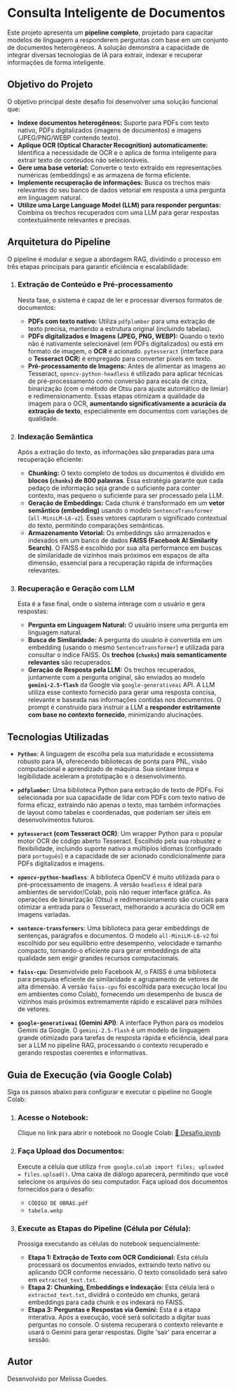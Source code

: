 # Consulta Inteligente de Documentos

Este projeto apresenta um **pipeline completo**, projetado para capacitar modelos de linguagem a responderem perguntas com base em um conjunto de documentos heterogêneos. A solução demonstra a capacidade de integrar diversas tecnologias de IA para extrair, indexar e recuperar informações de forma inteligente.

## Objetivo do Projeto

O objetivo principal deste desafio foi desenvolver uma solução funcional que:

* **Indexe documentos heterogêneos:** Suporte para PDFs com texto nativo, PDFs digitalizados (imagens de documentos) e imagens (JPEG/PNG/WEBP contendo texto).
* **Aplique OCR (Optical Character Recognition) automaticamente:** Identifica a necessidade de OCR e o aplica de forma inteligente para extrair texto de conteúdos não selecionáveis.
* **Gere uma base vetorial:** Converte o texto extraído em representações numéricas (embeddings) e as armazena de forma eficiente.
* **Implemente recuperação de informações:** Busca os trechos mais relevantes do seu banco de dados vetorial em resposta a uma pergunta em linguagem natural.
* **Utilize uma Large Language Model (LLM) para responder perguntas:** Combina os trechos recuperados com uma LLM para gerar respostas contextualmente relevantes e precisas.

## Arquitetura do Pipeline

O pipeline é modular e segue a abordagem RAG, dividindo o processo em três etapas principais para garantir eficiência e escalabilidade:

1.  ### **Extração de Conteúdo e Pré-processamento**
    Nesta fase, o sistema é capaz de ler e processar diversos formatos de documentos:
    * **PDFs com texto nativo:** Utiliza `pdfplumber` para uma extração de texto precisa, mantendo a estrutura original (incluindo tabelas).
    * **PDFs digitalizados e Imagens (JPEG, PNG, WEBP):** Quando o texto não é nativamente selecionável (em PDFs digitalizados) ou está em formato de imagem, o **OCR** é acionado. `pytesseract` (interface para o **Tesseract OCR**) é empregado para converter pixels em texto.
    * **Pré-processamento de Imagens:** Antes de alimentar as imagens ao Tesseract, `opencv-python-headless` é utilizado para aplicar técnicas de pré-processamento como conversão para escala de cinza, binarização (com o método de Otsu para ajuste automático de limiar) e redimensionamento. Essas etapas otimizam a qualidade da imagem para o OCR, **aumentando significativamente a acurácia da extração de texto**, especialmente em documentos com variações de qualidade.

2.  ### **Indexação Semântica**
    Após a extração do texto, as informações são preparadas para uma recuperação eficiente:
    * **Chunking:** O texto completo de todos os documentos é dividido em **blocos (`chunks`) de 800 palavras**. Essa estratégia garante que cada pedaço de informação seja grande o suficiente para conter contexto, mas pequeno o suficiente para ser processado pela LLM.
    * **Geração de Embeddings:** Cada chunk é transformado em um **vetor semântico (embedding)** usando o modelo `SentenceTransformer` (`all-MiniLM-L6-v2`). Esses vetores capturam o significado contextual do texto, permitindo comparações semânticas.
    * **Armazenamento Vetorial:** Os embeddings são armazenados e indexados em um banco de dados **FAISS (Facebook AI Similarity Search)**. O FAISS é escolhido por sua alta performance em buscas de similaridade de vizinhos mais próximos em espaços de alta dimensão, essencial para a recuperação rápida de informações relevantes.

3.  ### **Recuperação e Geração com LLM**
    Esta é a fase final, onde o sistema interage com o usuário e gera respostas:
    * **Pergunta em Linguagem Natural:** O usuário insere uma pergunta em linguagem natural.
    * **Busca de Similaridade:** A pergunta do usuário é convertida em um embedding (usando o mesmo `SentenceTransformer`) e utilizada para consultar o índice FAISS. Os **trechos (`chunks`) mais semanticamente relevantes** são recuperados.
    * **Geração de Resposta pela LLM:** Os trechos recuperados, juntamente com a pergunta original, são enviados ao modelo **`gemini-2.5-flash`** da Google via `google-generativeai` API. A LLM utiliza esse contexto fornecido para gerar uma resposta concisa, relevante e baseada nas informações contidas nos documentos. O prompt é construído para instruir a LLM a **responder estritamente com base no contexto fornecido**, minimizando alucinações.

## Tecnologias Utilizadas

* **`Python`**: A linguagem de escolha pela sua maturidade e ecossistema robusto para IA, oferecendo bibliotecas de ponta para PNL, visão computacional e aprendizado de máquina. Sua sintaxe limpa e legibilidade aceleram a prototipação e o desenvolvimento.

* **`pdfplumber`**: Uma biblioteca Python para extração de texto de PDFs. Foi selecionada por sua capacidade de lidar com PDFs com texto nativo de forma eficaz, extraindo não apenas o texto, mas também informações de layout como tabelas e coordenadas, que poderiam ser úteis em desenvolvimentos futuros.

* **`pytesseract` (com Tesseract OCR)**: Um wrapper Python para o popular motor OCR de código aberto Tesseract. Escolhido pela sua robustez e flexibilidade, incluindo suporte nativo a múltiplos idiomas (configurado para `português`) e a capacidade de ser acionado condicionalmente para PDFs digitalizados e imagens.

* **`opencv-python-headless`**: A biblioteca OpenCV é muito utilizada para o pré-processamento de imagens. A versão `headless` é ideal para ambientes de servidor/Colab, pois não requer interface gráfica. As operações de binarização (Otsu) e redimensionamento são cruciais para otimizar a entrada para o Tesseract, melhorando a acurácia do OCR em imagens variadas.

* **`sentence-transformers`**: Uma biblioteca para gerar embeddings de sentenças, parágrafos e documentos. O modelo `all-MiniLM-L6-v2` foi escolhido por seu equilíbrio entre desempenho, velocidade e tamanho compacto, tornando-o eficiente para gerar embeddings de alta qualidade sem exigir grandes recursos computacionais.

* **`faiss-cpu`**: Desenvolvido pelo Facebook AI, o FAISS é uma biblioteca para pesquisa eficiente de similaridade e agrupamento de vetores de alta dimensão. A versão `faiss-cpu` foi escolhida para execução local (ou em ambientes como Colab), fornecendo um desempenho de busca de vizinhos mais próximos extremamente rápido e escalável para milhões de vetores.

* **`google-generativeai` (Gemini API)**: A interface Python para os modelos Gemini da Google. O `gemini-2.5-flash` é um modelo de linguagem grande otimizado para tarefas de resposta rápida e eficiência, ideal para ser a LLM no pipeline RAG, processando o contexto recuperado e gerando respostas coerentes e informativas.


## Guia de Execução (via Google Colab)

Siga os passos abaixo para configurar e executar o pipeline no Google Colab:

1.  ### **Acesse o Notebook:**
    Clique no link para abrir o notebook no Google Colab:
    [📎 Desafio.ipynb](https://colab.research.google.com/drive/1BPBTaotNlB6AL570uBKyZ9p_xvhemw2A?usp=sharing)

2.  ### **Faça Upload dos Documentos:**
    Execute a célula que utiliza `from google.colab import files; uploaded = files.upload()`. Uma caixa de diálogo aparecerá, permitindo que você selecione os arquivos do seu computador. Faça upload dos documentos fornecidos para o desafio:
    * `CÓDIGO DE OBRAS.pdf`
    * `tabela.webp`

3.  ### **Execute as Etapas do Pipeline (Célula por Célula):**
    Prossiga executando as células do notebook sequencialmente:
    * **Etapa 1: Extração de Texto com OCR Condicional:** Esta célula processará os documentos enviados, extraindo texto nativo ou aplicando OCR conforme necessário. O texto consolidado será salvo em `extracted_text.txt`.
    * **Etapa 2: Chunking, Embeddings e Indexação:** Esta célula lerá o `extracted_text.txt`, dividirá o conteúdo em chunks, gerará embeddings para cada chunk e os indexará no FAISS.
    * **Etapa 3: Perguntas e Respostas via Gemini:** Esta é a etapa interativa. Após a execução, você será solicitado a digitar suas perguntas no console. O sistema recuperará o contexto relevante e usará o Gemini para gerar respostas. Digite 'sair' para encerrar a sessão.


## Autor
Desenvolvido por Melissa Guedes.
